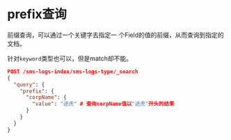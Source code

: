 # prefix查询

前缀查询，可以通过一个关键字去指定一 个Field的值的前缀，从而查询到指定的文档。

针对`keyword`类型也可以，但是match却不能。

```json
POST /sms-logs-index/sms-logs-type/_search
{
  "query": {
    "prefix": {
      "corpName": {
        "value": "途虎" # 查询corpName值以"途虎"开头的结果
      }
    }
  }
}
```